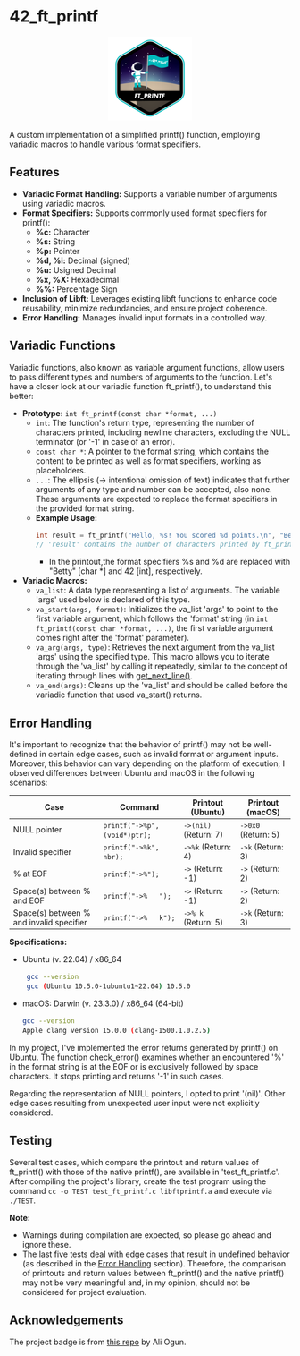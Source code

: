 # 42_ft_printf

<p align="center">
    <img src="https://raw.githubusercontent.com/alx-sch/42_ft_printf/main/.assets/ft_printfe.png" alt="ft_printf_logo" />
</p>

A custom implementation of a simplified printf() function, employing variadic macros to handle various format specifiers.

## Features

- **Variadic Format Handling:** Supports a variable number of arguments using variadic macros.
- **Format Specifiers:** Supports commonly used format specifiers for printf():
    - **%c:**        Character
    - **%s:**        String
    - **%p:**        Pointer
    - **%d, %i:**    Decimal (signed)
    - **%u:** Usigned Decimal
    - **%x, %X:** Hexadecimal
    - **%%:** Percentage Sign
 - **Inclusion of Libft:** Leverages existing libft functions to enhance code reusability, minimize redundancies, and ensure project coherence.
 - **Error Handling:** Manages invalid input formats in a controlled way.

## Variadic Functions
Variadic functions, also known as variable argument functions, allow users to pass different types and numbers of arguments to the function. Let's have a closer look at our variadic function ft_printf(), to understand this better:

- **Prototype:** `int ft_printf(const char *format, ...)`
    - `int`: The function's return type, representing the number of characters printed, including newline characters, excluding the NULL terminator (or '-1' in case of an error).
    - `const char *`: A pointer to the format string, which contains the content to be printed as well as format specifiers, working as placeholders.
    - `...`: The ellipsis (-> intentional omission of text) indicates that further arguments of any type and number can be accepted, also none. These arguments are expected to replace the format specifiers in the provided format string.
    - **Example Usage:**
      ```c
      int result = ft_printf("Hello, %s! You scored %d points.\n", "Betty", 42);
      // 'result' contains the number of characters printed by ft_printf() -> 36
      ```
        - In the printout,the format specifiers %s and %d are replaced with "Betty" [char *] and 42 [int], respectively.
- **Variadic Macros:**
    - `va_list`: A data type representing a list of arguments. The variable 'args' used below is declared of this type.
    - `va_start(args, format)`: Initializes the va_list 'args' to point to the first variable argument, which follows the 'format' string (in `int ft_printf(const char *format, ...)`, the first variable argument comes right after the 'format' parameter).
    - `va_arg(args, type)`: Retrieves the next argument from the va_list 'args' using the specified type. This macro allows you to iterate through the 'va_list' by calling it repeatedly, similar to the concept of iterating through lines with [get_next_line()](https://github.com/alx-sch/42_get_next_line).
    - `va_end(args)`: Cleans up the 'va_list' and should be called before the variadic function that used va_start() returns.
 
## Error Handling 
It's important to recognize that the behavior of printf() may not be well-defined in certain edge cases, such as invalid format or argument inputs. Moreover, this behavior can vary depending on the platform of execution; I observed differences between Ubuntu and macOS in the following scenarios:

| Case | Command | Printout (Ubuntu) | Printout (macOS) |
| --- | --- | --- | --- |
| NULL pointer | `printf("->%p", (void*)ptr);`| `->(nil)` (Return: 7) | `->0x0` (Return: 5) |
| Invalid specifier | `printf("->%k", nbr);` | `->%k` (Return: 4) | `->k` (Return: 3) |
| % at EOF | `printf("->%");` | `->` (Return: -1) | `->` (Return: 2) |
| Space(s) between % and EOF | `printf("->%   ");` | `->` (Return: -1) | `->` (Return: 2) |
| Space(s) between % and invalid specifier | `printf("->%   k");` | `->% k` (Return: 5) | `->k` (Return: 3) |

**Specifications:**
- Ubuntu (v. 22.04) / x86_64
    ```bash
     gcc --version
     gcc (Ubuntu 10.5.0-1ubuntu1~22.04) 10.5.0
    ```
- macOS: Darwin (v. 23.3.0) / x86_64 (64-bit)
     ```bash
     gcc --version
     Apple clang version 15.0.0 (clang-1500.1.0.2.5)
    ```
     
In my project, I've implemented the error returns generated by printf() on Ubuntu. The function check_error() examines whether an encountered '%' in the format string is at the EOF or is exclusively followed by space characters. It stops printing and returns '-1' in such cases.

Regarding the representation of NULL pointers, I opted to print '(nil)'. Other edge cases resulting from unexpected user input were not explicitly considered.

## Testing
Several test cases, which compare the printout and return values of ft_printf() with those of the native printf(), are available in 'test_ft_printf.c'. After compiling the project's library, create the test program using the command `cc -o TEST test_ft_printf.c libftprintf.a` and execute via `./TEST`.

**Note:**
- Warnings during compilation are expected, so please go ahead and ignore these.
- The last five tests deal with edge cases that result in undefined behavior (as described in the [Error Handling](https://github.com/alx-sch/42_push_swap/blob/main/README.md#enhancing-the-turk-algorithm](https://github.com/alx-sch/42_ft_printf/edit/main/README.md#error-handling)) section). Therefore, the comparison of printouts and return values between ft_printf() and the native printf() may not be very meaningful and, in my opinion, should not be considered for project evaluation.

## Acknowledgements
The project badge is from [this repo](https://github.com/ayogun/42-project-badges) by Ali Ogun.
